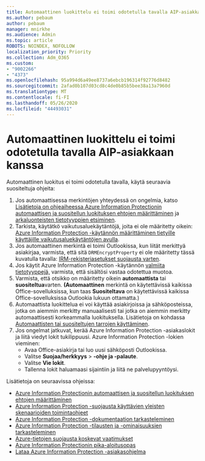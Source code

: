 ```yaml
---
title: Automaattinen luokittelu ei toimi odotetulla tavalla AIP-asiakkaan kanssa
ms.author: pebaum
author: pebaum
manager: mnirkhe
ms.audience: Admin
ms.topic: article
ROBOTS: NOINDEX, NOFOLLOW
localization_priority: Priority
ms.collection: Adm_O365
ms.custom:
- "9002266"
- "4373"
ms.openlocfilehash: 95a994d6a49ee8737a6ebcb196314f92776d8482
ms.sourcegitcommit: 2afad0b107d03cd8c4de0b85b5bee38a13a7960d
ms.translationtype: MT
ms.contentlocale: fi-FI
ms.lasthandoff: 05/26/2020
ms.locfileid: "44493031"
---
```

# <a name="automatic-classification-not-behaving-as-expected-with-the-aip-client"></a>Automaattinen luokittelu ei toimi odotetulla tavalla AIP-asiakkaan kanssa

Automaattinen luokitus ei toimi odotetulla tavalla, käytä seuraavia suositeltuja ohjeita:

1. Jos automaattisessa merkintöjen yhteydessä on ongelmia, katso [Lisätietoja on ohjeaiheessa Azure Information Protectionin automaattisen ja suositellun luokituksen ehtojen määrittäminen](https://docs.microsoft.com/azure/information-protection/configure-policy-classification) ja [arkaluonteisten tietotyyppien etsiminen](https://docs.microsoft.com/office365/securitycompliance/what-the-sensitive-information-types-look-for).
2. Tarkista, käytätkö vaikutusaluekäytäntöjä, joita ei ole määritetty oikein: [Azure Information Protection -käytännön määrittäminen tietyille käyttäjille vaikutusaluekäytäntöjen avulla](https://docs.microsoft.com/azure/information-protection/configure-policy-scope).
3. Jos automaattinen merkintä ei toimi Outlookissa, kun liität merkittyä asiakirjaa, varmista, että sitä `DRMEncryptProperty` ei ole määritetty tässä kuvatulla tavalla: [IRM-rekisteriasetukset suojausta varten](https://docs.microsoft.com/deployoffice/security/protect-sensitive-messages-and-documents-by-using-irm-in-office#office-2016-irm-registry-key-options).
4. Jos käytit Azure Information Protection -käytännön [valmiita tietotyyppejä,](https://support.office.com/article/What-the-sensitive-information-types-look-for-fd505979-76be-4d9f-b459-abef3fc9e86b) varmista, että sisältösi vastaa odotettua muotoa.
5. Varmista, että otsikko on määritetty oikein **automaattista** tai **suositeltua**varten. **(Automaattinen** merkintä on käytettävissä kaikissa Office-sovelluksissa, kun taas **Suositeltava** on käytettävissä kaikissa Office-sovelluksissa Outlookia lukuun ottamatta.)
6. Automaattista luokittelua ei voi käyttää asiakirjoissa ja sähköposteissa, jotka on aiemmin merkitty manuaalisesti tai jotka on aiemmin merkitty automaattisesti korkeammalla luokituksella.  Lisätietoja on kohdassa [Automaattisten tai suositeltujen tarrojen käyttäminen](https://docs.microsoft.com/azure/information-protection/configure-policy-classification#how-automatic-or-recommended-labels-are-applied).
7. Jos ongelmat jatkuvat, kerää Azure Information Protection -asiakaslokit ja liitä viedyt lokit tukilippuusi. Azure Information Protection -lokien vieminen:
    - Avaa Office-asiakirja tai luo uusi sähköposti Outlookissa.
    - Valitse **Suojaa/herkkyys**  >  **-ohje ja -palaute**.
    - Valitse **Vie lokit**.
    - Tallenna lokit haluamaasi sijaintiin ja liitä ne palvelupyyntöysi.

Lisätietoja on seuraavissa ohjeissa:

- [Azure Information Protectionin automaattisen ja suositellun luokituksen ehtojen määrittäminen](https://docs.microsoft.com/azure/information-protection/configure-policy-classification)
- [Azure Information Protection -suojausta käyttävien yleisten skenaarioiden toimintaohjeet](https://docs.microsoft.com/azure/information-protection/how-to-guides)
- [Azure Information Protection -dokumentaation tarkasteleminen](https://docs.microsoft.com/azure/information-protection/what-is-information-protection)
- [Azure Information Protection -tilausten ja -ominaisuuksien tarkasteleminen](https://azure.microsoft.com/pricing/details/information-protection)
- [Azure-tietojen suojausta koskevat vaatimukset](https://docs.microsoft.com/azure/information-protection/get-started/requirements)
- [Azure Information Protectionin pika-aloitusopas](https://docs.microsoft.com/azure/information-protection/get-started/infoprotect-quick-start-tutorial)
- [Lataa Azure Information Protection -asiakasohjelma](https://www.microsoft.com/download/details.aspx?id=53018)
